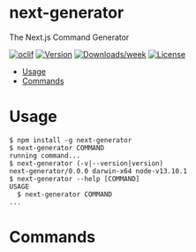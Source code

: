 next-generator
==============

The Next.js Command Generator

[![oclif](https://img.shields.io/badge/cli-oclif-brightgreen.svg)](https://oclif.io)
[![Version](https://img.shields.io/npm/v/next-generator.svg)](https://npmjs.org/package/next-generator)
[![Downloads/week](https://img.shields.io/npm/dw/next-generator.svg)](https://npmjs.org/package/next-generator)
[![License](https://img.shields.io/npm/l/next-generator.svg)](https://github.com/irhamputra/next-generator/blob/master/package.json)

<!-- toc -->
* [Usage](#usage)
* [Commands](#commands)
<!-- tocstop -->
# Usage
<!-- usage -->
```sh-session
$ npm install -g next-generator
$ next-generator COMMAND
running command...
$ next-generator (-v|--version|version)
next-generator/0.0.0 darwin-x64 node-v13.10.1
$ next-generator --help [COMMAND]
USAGE
  $ next-generator COMMAND
...
```
<!-- usagestop -->
# Commands
<!-- commands -->

<!-- commandsstop -->

